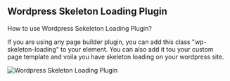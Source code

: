 ## Wordpress Skeleton Loading Plugin

How to use Wordpress Sekeleton Loading Plugin?

If you are using any page builder plugin, you can add this class "wp-skeleton-loading" to your element. You can also add it tou your custom page template and voila you have skeleton loading on your wordpress site.

![Wordpress Skeleton Loading Plugin](https://www.erwinhofman.com/file/upload/img/blog/skeleton-loading.jpg)